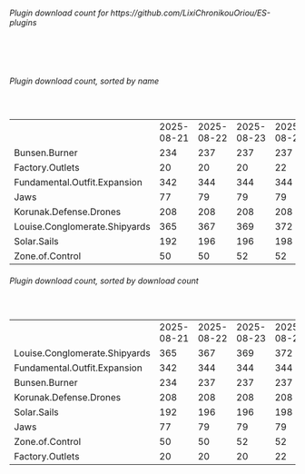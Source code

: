 <h6>Plugin download count for https://github.com/LixiChronikouOriou/ES-plugins</h6><br>
<br>
<h6>Plugin download count, sorted by name</h6><sub><sup><br>
<table>
	<tr>
		<td></td>
		<td>2025-08-21</td>
		<td>2025-08-22</td>
		<td>2025-08-23</td>
		<td>2025-08-24</td>
		<td>2025-08-25</td>
		<td>2025-08-26</td>
		<td>2025-08-27</td>
		<td>today +</td>
	</tr>
	<tr>
		<td>Bunsen.Burner</td>
		<td>234</td>
		<td>237</td>
		<td>237</td>
		<td>237</td>
		<td>237</td>
		<td>241</td>
		<td>241</td>
		<td></td>
	</tr>
	<tr>
		<td>Factory.Outlets</td>
		<td>20</td>
		<td>20</td>
		<td>20</td>
		<td>22</td>
		<td>22</td>
		<td>25</td>
		<td>28</td>
		<td>+ 3</td>
	</tr>
	<tr>
		<td>Fundamental.Outfit.Expansion</td>
		<td>342</td>
		<td>344</td>
		<td>344</td>
		<td>344</td>
		<td>348</td>
		<td>350</td>
		<td>352</td>
		<td>+ 2</td>
	</tr>
	<tr>
		<td>Jaws</td>
		<td>77</td>
		<td>79</td>
		<td>79</td>
		<td>79</td>
		<td>79</td>
		<td>83</td>
		<td>86</td>
		<td>+ 3</td>
	</tr>
	<tr>
		<td>Korunak.Defense.Drones</td>
		<td>208</td>
		<td>208</td>
		<td>208</td>
		<td>208</td>
		<td>208</td>
		<td>210</td>
		<td>210</td>
		<td></td>
	</tr>
	<tr>
		<td>Louise.Conglomerate.Shipyards</td>
		<td>365</td>
		<td>367</td>
		<td>369</td>
		<td>372</td>
		<td>372</td>
		<td>374</td>
		<td>376</td>
		<td>+ 2</td>
	</tr>
	<tr>
		<td>Solar.Sails</td>
		<td>192</td>
		<td>196</td>
		<td>196</td>
		<td>198</td>
		<td>198</td>
		<td>202</td>
		<td>202</td>
		<td></td>
	</tr>
	<tr>
		<td>Zone.of.Control</td>
		<td>50</td>
		<td>50</td>
		<td>52</td>
		<td>52</td>
		<td>52</td>
		<td>55</td>
		<td>55</td>
		<td></td>
	</tr>
</table>
</sub></sup>
<h6>Plugin download count, sorted by download count</h6><sub><sup><br>
<table>
	<tr>
		<td></td>
		<td>2025-08-21</td>
		<td>2025-08-22</td>
		<td>2025-08-23</td>
		<td>2025-08-24</td>
		<td>2025-08-25</td>
		<td>2025-08-26</td>
		<td>2025-08-27</td>
		<td>today +</td>
	</tr>
	<tr>
		<td>Louise.Conglomerate.Shipyards</td>
		<td>365</td>
		<td>367</td>
		<td>369</td>
		<td>372</td>
		<td>372</td>
		<td>374</td>
		<td>376</td>
		<td>+ 2</td>
	</tr>
	<tr>
		<td>Fundamental.Outfit.Expansion</td>
		<td>342</td>
		<td>344</td>
		<td>344</td>
		<td>344</td>
		<td>348</td>
		<td>350</td>
		<td>352</td>
		<td>+ 2</td>
	</tr>
	<tr>
		<td>Bunsen.Burner</td>
		<td>234</td>
		<td>237</td>
		<td>237</td>
		<td>237</td>
		<td>237</td>
		<td>241</td>
		<td>241</td>
		<td></td>
	</tr>
	<tr>
		<td>Korunak.Defense.Drones</td>
		<td>208</td>
		<td>208</td>
		<td>208</td>
		<td>208</td>
		<td>208</td>
		<td>210</td>
		<td>210</td>
		<td></td>
	</tr>
	<tr>
		<td>Solar.Sails</td>
		<td>192</td>
		<td>196</td>
		<td>196</td>
		<td>198</td>
		<td>198</td>
		<td>202</td>
		<td>202</td>
		<td></td>
	</tr>
	<tr>
		<td>Jaws</td>
		<td>77</td>
		<td>79</td>
		<td>79</td>
		<td>79</td>
		<td>79</td>
		<td>83</td>
		<td>86</td>
		<td>+ 3</td>
	</tr>
	<tr>
		<td>Zone.of.Control</td>
		<td>50</td>
		<td>50</td>
		<td>52</td>
		<td>52</td>
		<td>52</td>
		<td>55</td>
		<td>55</td>
		<td></td>
	</tr>
	<tr>
		<td>Factory.Outlets</td>
		<td>20</td>
		<td>20</td>
		<td>20</td>
		<td>22</td>
		<td>22</td>
		<td>25</td>
		<td>28</td>
		<td>+ 3</td>
	</tr>
</table>
</sub></sup>
